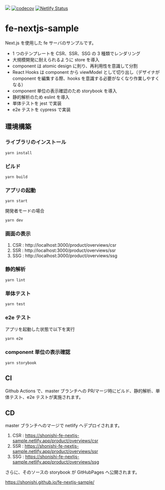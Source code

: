 ![](https://github.com/shonishi/fe-nextjs-sample/actions/workflows/ci.yml/badge.svg?branch=master)
[![codecov](https://codecov.io/github/shonishi/fe-nextjs-sample/branch/master/graph/badge.svg?token=64BW6Q5JFP)](https://codecov.io/github/shonishi/fe-nextjs-sample)
[![Netlify Status](https://api.netlify.com/api/v1/badges/9c4a43e7-4738-4856-9bc2-574fc0e8b9fc/deploy-status?branch=master)](https://app.netlify.com/sites/shonishi-fe-nextjs-sample/deploys)

# fe-nextjs-sample

Next.js を使用した fe サーバのサンプルです。

- 1 つのテンプレートを CSR、SSR、SSG の 3 種類でレンダリング
- 大規模開発に耐えられるように store を導入
- component は atomic design に則り、再利用性を意識して分割
- React Hooks は component から viewModel として切り出し（デザイナが component を編集する際、hooks を意識する必要がなくなり作業しやすくなる）
- component 単位の表示確認のため storybook を導入
- 静的解析のため eslint を導入
- 単体テストを jest で実装
- e2e テストを cypress で実装

## 環境構築

### ライブラリのインストール

```
yarn install
```

### ビルド

```
yarn build
```

### アプリの起動

```
yarn start
```

開発者モードの場合

```
yarn dev
```

### 画面の表示

1. CSR : http://localhost:3000/product/overviews/csr
1. SSR : http://localhost:3000/product/overviews/ssr
1. SSG : http://localhost:3000/product/overviews/ssg

### 静的解析

```
yarn lint
```

### 単体テスト

```
yarn test
```

### e2e テスト

アプリを起動した状態で以下を実行

```
yarn e2e
```

### component 単位の表示確認

```
yarn storybook
```

## CI

Github Actions で、master ブランチへの PR/マージ時にビルド、静的解析、単体テスト、e2e テストが実施されます。

## CD

master ブランチへのマージで netlify へデプロイされます。

1. CSR : https://shonishi-fe-nextjs-sample.netlify.app/product/overviews/csr
1. SSR : https://shonishi-fe-nextjs-sample.netlify.app/product/overviews/ssr
1. SSG : https://shonishi-fe-nextjs-sample.netlify.app/product/overviews/ssg

さらに、そのソースの storybook が GitHubPages へ公開されます。

https://shonishi.github.io/fe-nextjs-sample/

